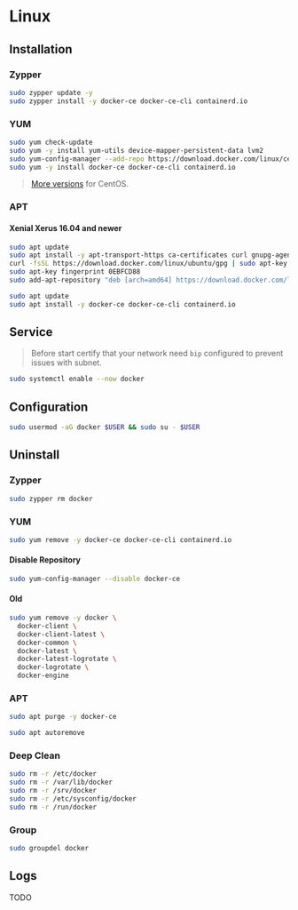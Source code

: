 # Linux

## Installation

### Zypper

```sh
sudo zypper update -y
sudo zypper install -y docker-ce docker-ce-cli containerd.io
```

### YUM

```sh
sudo yum check-update
sudo yum -y install yum-utils device-mapper-persistent-data lvm2
sudo yum-config-manager --add-repo https://download.docker.com/linux/centos/docker-ce.repo
sudo yum -y install docker-ce docker-ce-cli containerd.io
```

> [More versions](https://download.docker.com/linux/centos/7/x86_64/stable/Packages) for CentOS.

### APT

#### Xenial Xerus 16.04 and newer

```sh
sudo apt update
sudo apt install -y apt-transport-https ca-certificates curl gnupg-agent software-properties-common
curl -fsSL https://download.docker.com/linux/ubuntu/gpg | sudo apt-key add -
sudo apt-key fingerprint 0EBFCD88
sudo add-apt-repository "deb [arch=amd64] https://download.docker.com/linux/ubuntu $(lsb_release -cs) stable"
```

```sh
sudo apt update
sudo apt install -y docker-ce docker-ce-cli containerd.io
```

## Service

> Before start certify that your network need `bip` configured to prevent issues with subnet.

```sh
sudo systemctl enable --now docker
```

## Configuration

```sh
sudo usermod -aG docker $USER && sudo su - $USER
```

## Uninstall

### Zypper

```sh
sudo zypper rm docker
```

### YUM

```sh
sudo yum remove -y docker-ce docker-ce-cli containerd.io
```

#### Disable Repository

```sh
sudo yum-config-manager --disable docker-ce
```

#### Old

```sh
sudo yum remove -y docker \
  docker-client \
  docker-client-latest \
  docker-common \
  docker-latest \
  docker-latest-logrotate \
  docker-logrotate \
  docker-engine
```

### APT

```sh
sudo apt purge -y docker-ce
```

```sh
sudo apt autoremove
```

### Deep Clean

```sh
sudo rm -r /etc/docker
sudo rm -r /var/lib/docker
sudo rm -r /srv/docker
sudo rm -r /etc/sysconfig/docker
sudo rm -r /run/docker
```

### Group

```sh
sudo groupdel docker
```

## Logs

TODO
